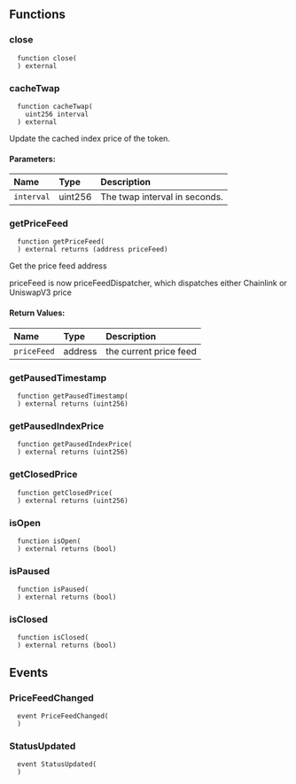 
## Functions
### close
```solidity
  function close(
  ) external
```




### cacheTwap
```solidity
  function cacheTwap(
    uint256 interval
  ) external
```
Update the cached index price of the token.


#### Parameters:
| Name                           | Type          | Description                                                                  |
| :----------------------------- | :------------ | :--------------------------------------------------------------------------- |
|`interval` | uint256 | The twap interval in seconds.

### getPriceFeed
```solidity
  function getPriceFeed(
  ) external returns (address priceFeed)
```
Get the price feed address

priceFeed is now priceFeedDispatcher, which dispatches either Chainlink or UniswapV3 price


#### Return Values:
| Name                           | Type          | Description                                                                  |
| :----------------------------- | :------------ | :--------------------------------------------------------------------------- |
|`priceFeed` | address | the current price feed
### getPausedTimestamp
```solidity
  function getPausedTimestamp(
  ) external returns (uint256)
```




### getPausedIndexPrice
```solidity
  function getPausedIndexPrice(
  ) external returns (uint256)
```




### getClosedPrice
```solidity
  function getClosedPrice(
  ) external returns (uint256)
```




### isOpen
```solidity
  function isOpen(
  ) external returns (bool)
```




### isPaused
```solidity
  function isPaused(
  ) external returns (bool)
```




### isClosed
```solidity
  function isClosed(
  ) external returns (bool)
```





## Events
### PriceFeedChanged
```solidity
  event PriceFeedChanged(
  )
```



### StatusUpdated
```solidity
  event StatusUpdated(
  )
```



